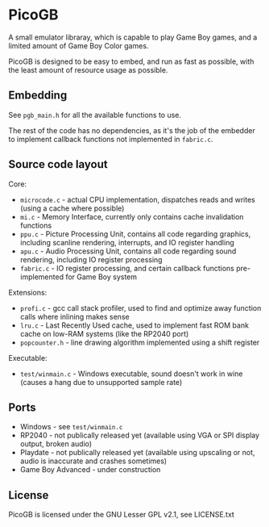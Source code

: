 # PicoGB

A small emulator libraray, which is capable to play Game Boy games, and a limited amount of Game Boy Color games.

PicoGB is designed to be easy to embed, and run as fast as possible, with the least amount of resource usage as possible.

## Embedding

See `pgb_main.h` for all the available functions to use.

The rest of the code has no dependencies, as it's the job of the embedder to implement callback functions not implemented in `fabric.c`.

## Source code layout

Core:
- `microcode.c` - actual CPU implementation, dispatches reads and writes (using a cache where possible)
- `mi.c` - Memory Interface, currently only contains cache invalidation functions
- `ppu.c` - Picture Processing Unit, contains all code regarding graphics, including scanline rendering, interrupts, and IO register handling
- `apu.c` - Audio Processing Unit, contains all code regarding sound rendering, including IO register processing
- `fabric.c` - IO register processing, and certain callback functions pre-implemented for Game Boy system

Extensions:
- `profi.c` - gcc call stack profiler, used to find and optimize away function calls where inlining makes sense
- `lru.c` - Last Recently Used cache, used to implement fast ROM bank cache on low-RAM systems (like the RP2040 port)
- `popcounter.h` - line drawing algorithm implemented using a shift register

Executable:
- `test/winmain.c` - Windows executable, sound doesn't work in wine (causes a hang due to unsupported sample rate)

## Ports
- Windows - see `test/winmain.c`
- RP2040 - not publically released yet (available using VGA or SPI display output, broken audio)
- Playdate - not publically released yet (available using upscaling or not, audio is inaccurate and crashes sometimes)
- Game Boy Advanced - under construction

## License

PicoGB is licensed under the GNU Lesser GPL v2.1, see LICENSE.txt
